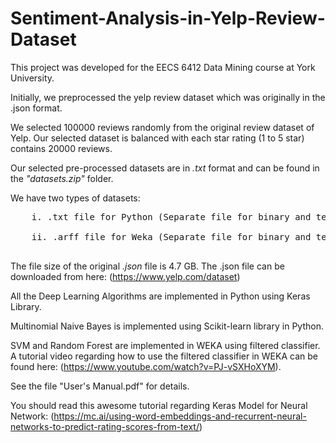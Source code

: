 # Sentiment-Analysis-in-Yelp-Review-Dataset

This project was developed for the EECS 6412 Data Mining course at York University.  

Initially, we preprocessed the yelp review dataset which was originally in the .json format. 

We selected 100000 reviews randomly from the original review dataset of Yelp. Our selected dataset is balanced with each star rating (1 to 5 star) contains 20000 reviews.  

Our selected pre-processed datasets are in *.txt* format and can be found in the *"datasets.zip"* folder. 

We have two types of datasets:<br />
<pre>
    i. .txt file for Python (Separate file for binary and ternary classifications)<br />
    ii. .arff file for Weka (Separate file for binary and ternary classifications)<br />
</pre>

The file size of the original *.json* file is 4.7 GB. The .json file can be downloaded from here: (https://www.yelp.com/dataset)  

All the Deep Learning Algorithms are implemented in Python using Keras Library.  

Multinomial Naive Bayes is implemented using Scikit-learn library in Python.  

SVM and Random Forest are implemented in WEKA using filtered classifier. A tutorial video regarding how to use the filtered classifier in WEKA can be found here: (https://www.youtube.com/watch?v=PJ-vSXHoXYM). 

See the file "User's Manual.pdf" for details.

You should read this awesome tutorial regarding Keras Model for Neural Network: (https://mc.ai/using-word-embeddings-and-recurrent-neural-networks-to-predict-rating-scores-from-text/)
